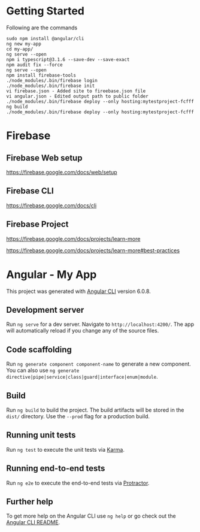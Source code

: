 
# Getting Started

Following are the commands 

    sudo npm install @angular/cli
    ng new my-app
    cd my-app/
    ng serve --open
    npm i typescript@3.1.6 --save-dev --save-exact
    npm audit fix --force
    ng serve --open
    npm install firebase-tools
    ./node_modules/.bin/firebase login
    ./node_modules/.bin/firebase init
    vi firebase.json - Added site to fireebase.json file
    vi angular.json - Edited output path to public folder
    ./node_modules/.bin/firebase deploy --only hosting:mytestproject-fcfff
    ng build 
    ./node_modules/.bin/firebase deploy --only hosting:mytestproject-fcfff


# Firebase 

## Firebase Web setup

https://firebase.google.com/docs/web/setup

## Firebase CLI

https://firebase.google.com/docs/cli

## Firebase Project

https://firebase.google.com/docs/projects/learn-more

https://firebase.google.com/docs/projects/learn-more#best-practices


# Angular - My App

This project was generated with [Angular CLI](https://github.com/angular/angular-cli) version 6.0.8.

## Development server

Run `ng serve` for a dev server. Navigate to `http://localhost:4200/`. The app will automatically reload if you change any of the source files.

## Code scaffolding

Run `ng generate component component-name` to generate a new component. You can also use `ng generate directive|pipe|service|class|guard|interface|enum|module`.

## Build

Run `ng build` to build the project. The build artifacts will be stored in the `dist/` directory. Use the `--prod` flag for a production build.

## Running unit tests

Run `ng test` to execute the unit tests via [Karma](https://karma-runner.github.io).

## Running end-to-end tests

Run `ng e2e` to execute the end-to-end tests via [Protractor](http://www.protractortest.org/).

## Further help

To get more help on the Angular CLI use `ng help` or go check out the [Angular CLI README](https://github.com/angular/angular-cli/blob/master/README.md).
